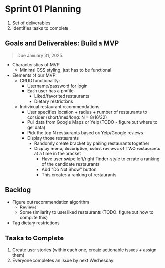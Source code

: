 # Sprint 01 Planning

1. Set of deliverables
2. Identifies tasks to complete

## Goals and Deliverables: Build a MVP
> Due January 31, 2025.

- Characteristics of MVP
    - Minimal CSS styling, just has to be functional
- Elements of our MVP:
    - CRUD functionality:
        - Username/password for login
        - Each user has a profile
            - Liked/favorited restaurants
            - Dietary restrictions
    - Individual restaurant recommendations
        - User specifies location + radius + number of restaurants to consider (short/med/long: N = 8/16/32)
        - Pull data from Google Maps or Yelp (TODO - figure out where to get data)
        - Pick the top N restaurants based on Yelp/Google reviews
        - Display those restaurants
            - Randomly create bracket by pairing restaurants together
            - Display menu, description, select reviews of TWO restaurants at a time in the bracket
                - Have user swipe left/right Tinder-style to create a ranking of the candidate restaurants
                - Add "Do Not Show" button
                - This creates a ranking of restaurants

## Backlog
- Figure out recommendation algorithm
    - Reviews
    - Some similarity to user liked restaurants (TODO: figure out how to compute this)
- Tag dietary restrictions


## Tasks to Complete
1. Create user stories (within each one, create actionable issues + assign them)
2. Everyone completes an issue by next Wednesday
